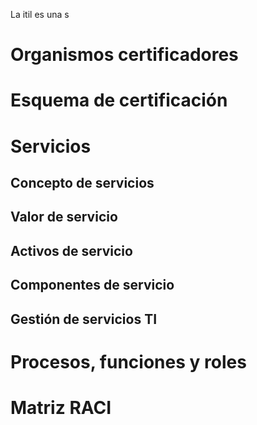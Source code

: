 La itil es una s
# Organismos certificadores

# Esquema de certificación
# Servicios
## Concepto de servicios
## Valor de servicio
## Activos de servicio
## Componentes de servicio
## Gestión de servicios TI
# Procesos, funciones y roles
# Matriz RACI